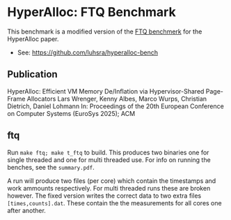 # HyperAlloc: FTQ Benchmark

This benchmark is a modified version of the [FTQ benchmerk](https://asc.llnl.gov/coral-benchmarks) for the HyperAlloc paper.

- See: https://github.com/luhsra/hyperalloc-bench

## Publication

HyperAlloc: Efficient VM Memory De/Inflation via Hypervisor-Shared Page-Frame Allocators
Lars Wrenger, Kenny Albes, Marco Wurps, Christian Dietrich, Daniel Lohmann
In: Proceedings of the 20th European Conference on Computer Systems (EuroSys 2025); ACM

## ftq

Run `make ftq; make t_ftq` to build. This produces two binaries one for single threaded and one for multi threaded use.
For info on running the benches, see the `summary.pdf`.

A run will produce two files (per core) which contain the timestamps and work ammounts respectively. For multi threaded runs
these are broken however. The fixed version writes the correct data to two extra files `[times,counts].dat`. These contain the
the measurements for all cores one after another.
